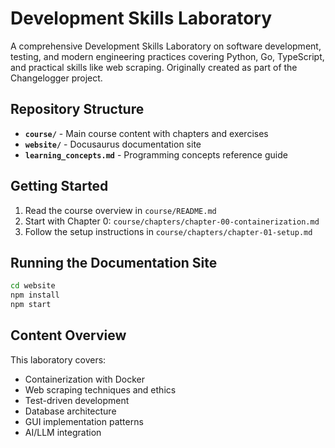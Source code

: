 # Development Skills Laboratory

A comprehensive Development Skills Laboratory on software development, testing, and modern engineering practices covering Python, Go, TypeScript, and practical skills like web scraping. Originally created as part of the Changelogger project.

## Repository Structure

- **`course/`** - Main course content with chapters and exercises
- **`website/`** - Docusaurus documentation site
- **`learning_concepts.md`** - Programming concepts reference guide

## Getting Started

1. Read the course overview in `course/README.md`
2. Start with Chapter 0: `course/chapters/chapter-00-containerization.md`
3. Follow the setup instructions in `course/chapters/chapter-01-setup.md`

## Running the Documentation Site

```bash
cd website
npm install
npm start
```

## Content Overview

This laboratory covers:
- Containerization with Docker
- Web scraping techniques and ethics
- Test-driven development
- Database architecture
- GUI implementation patterns
- AI/LLM integration

